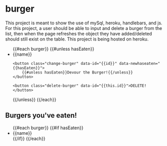 # burger
This project is meant to show the use of mySql, heroku, handlebars, and js. For this project, a user should be able to input and delete a burger from the list, then when the page refreshes the object they have added/deleted should still exist on the table. This project is being hosted on heroku.

<ul>
  {{#each burger}}
    {{#unless hasEaten}}
      <li>
	{{name}}

	<button class="change-burger" data-id="{{id}}" data-newhaseaten="{{hasEaten}}">
		{{#unless hasEaten}}Devour the Burger!{{/unless}}
	</button>

	<button class="delete-burger" data-id="{{this.id}}">DELETE!</button>
</li>
    {{/unless}}
  {{/each}}
</ul>

<h2>Burgers you've eaten!</h2>

<ul>
  {{#each burger}}
    {{#if hasEaten}}
    <li>
     {{name}}
    </li>
    {{/if}}
  {{/each}}
</ul>